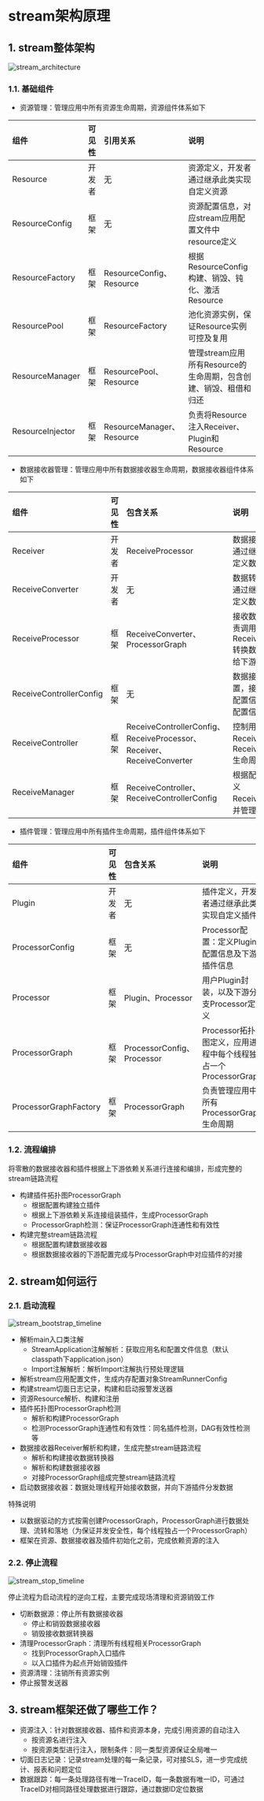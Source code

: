 # stream架构原理

## 1. stream整体架构

![stream_architecture](https://github.com/frankcl/stream/blob/main/image/stream_architecture.png)

### 1.1. 基础组件

* 资源管理：管理应用中所有资源生命周期，资源组件体系如下

| 组件               | 可见性 | 引用关系                     | 说明                                      |
|:-----------------|:---:|:-------------------------|:----------------------------------------|
| Resource         | 开发者 | 无                        | 资源定义，开发者通过继承此类实现自定义资源                   |
 | ResourceConfig   | 框架  | 无                        | 资源配置信息，对应stream应用配置文件中resource定义        |
| ResourceFactory  | 框架  | ResourceConfig、Resource  | 根据ResourceConfig构建、销毁、钝化、激活Resource     |
| ResourcePool     | 框架  | ResourceFactory          | 池化资源实例，保证Resource实例可控及复用                |
 | ResourceManager  | 框架  | ResourcePool、Resource    | 管理stream应用所有Resource的生命周期，包含创建、销毁、租借和归还 |
| ResourceInjector | 框架  | ResourceManager、Resource | 负责将Resource注入Receiver、Plugin和Resource   |

* 数据接收器管理：管理应用中所有数据接收器生命周期，数据接收器组件体系如下

| 组件                      | 可见性 | 包含关系                                                               | 说明                                           |
|:------------------------|:---:|:-------------------------------------------------------------------|:---------------------------------------------|
| Receiver                | 开发者 | ReceiveProcessor                                                   | 数据接收器，开发者通过继承此类实现自定义数据接收器                    |
| ReceiveConverter        | 开发者 | 无                                                                  | 数据转换器，开发者通过继承此类实现自定义数据转换器                    |
| ReceiveProcessor        | 框架  | ReceiveConverter、ProcessorGraph                                    | 接收数据处理器，负责调用ReceiveConverter转换数据并分发数据给下游插件处理 |
| ReceiveControllerConfig | 框架  | 无                                                                  | 数据接收控制器配置，接收器和转化器配置信息，下游插件配置信息               |
| ReceiveController       | 框架  | ReceiveControllerConfig、ReceiveProcessor、Receiver、ReceiveConverter | 控制用户定义Receiver及ReceiveConverter生命周期          |
| ReceiveManager          | 框架  | ReceiveController、ReceiveControllerConfig                          | 根据配置生成应用定义ReceiveController，并管理其生命周期         |

* 插件管理：管理应用中所有插件生命周期，插件组件体系如下

| 组件                    | 可见性 | 包含关系                      | 说明                                         |
|:----------------------|:---:|:--------------------------|:-------------------------------------------|
| Plugin                | 开发者 | 无                         | 插件定义，开发者通过继承此类实现自定义插件                      |
| ProcessorConfig       | 框架  | 无                         | Processor配置：定义Plugin配置信息及下游插件信息            |
| Processor             | 框架  | Plugin、Processor          | 用户Plugin封装，以及下游分支Processor定义               |
| ProcessorGraph        | 框架  | ProcessorConfig、Processor | Processor拓扑图定义，应用进程中每个线程独占一个ProcessorGraph |
| ProcessorGraphFactory | 框架  | ProcessorGraph            | 负责管理应用中所有ProcessorGraph生命周期                |

### 1.2. 流程编排
将零散的数据接收器和插件根据上下游依赖关系进行连接和编排，形成完整的stream链路流程
* 构建插件拓扑图ProcessorGraph
  * 根据配置构建独立插件
  * 根据上下游依赖关系连接组装插件，生成ProcessorGraph
  * ProcessorGraph检测：保证ProcessorGraph连通性和有效性
* 构建完整stream链路流程
  * 根据配置构建数据接收器
  * 根据数据接收器的下游配置完成与ProcessorGraph中对应插件的对接

## 2. stream如何运行

### 2.1. 启动流程

![stream_bootstrap_timeline](https://github.com/frankcl/stream/blob/main/image/stream_bootstrap_timeline.png)

* 解析main入口类注解
  * StreamApplication注解解析：获取应用名和配置文件信息（默认classpath下application.json）
  * Import注解解析：解析Import注解执行预处理逻辑
* 解析stream应用配置文件，生成内存配置对象StreamRunnerConfig
* 构建stream切面日志记录，构建和启动报警发送器
* 资源Resource解析、构建和注册
* 插件拓扑图ProcessorGraph检测
  * 解析和构建ProcessorGraph
  * 检测ProcessorGraph连通性和有效性：同名插件检测，DAG有效性检测等
* 数据接收器Receiver解析和构建，生成完整stream链路流程
  * 解析和构建接收数据转换器
  * 解析和构建数据接收器
  * 对接ProcessorGraph组成完整stream链路流程
* 启动数据接收器：数据处理线程开始接收数据，并向下游插件分发数据

特殊说明
* 以数据驱动的方式按需创建ProcessorGraph，ProcessorGraph进行数据处理、流转和落地（为保证并发安全性，每个线程独占一个ProcessorGraph）
* 框架在资源、数据接收器及插件初始化之前，完成依赖资源的注入

### 2.2. 停止流程

![stream_stop_timeline](https://github.com/frankcl/stream/blob/main/image/stream_stop_timeline.png)

停止流程为启动流程的逆向工程，主要完成现场清理和资源销毁工作
* 切断数据源：停止所有数据接收器
  * 停止和销毁数据接收器
  * 销毁接收数据转换器
* 清理ProcessorGraph：清理所有线程相关ProcessorGraph
  * 找到ProcessorGraph入口插件
  * 以入口插件为起点开始销毁插件
* 资源清理：注销所有资源实例
* 停止报警发送器

## 3. stream框架还做了哪些工作？

* 资源注入：针对数据接收器、插件和资源本身，完成引用资源的自动注入
  * 按资源名进行注入
  * 按资源类型进行注入，限制条件：同一类型资源保证全局唯一
* 切面日志记录：记录stream处理的每一条记录，可对接SLS，进一步完成统计、报表和问题定位
* 数据跟踪：每一条处理路径有唯一TraceID，每一条数据有唯一ID，可通过TraceID对相同路径处理数据进行跟踪，通过数据ID定位数据
